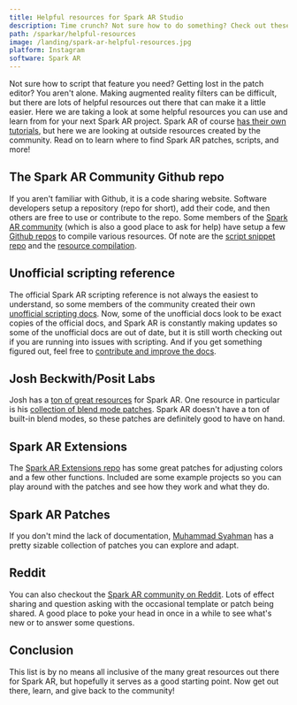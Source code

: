 ```yaml
---
title: Helpful resources for Spark AR Studio
description: Time crunch? Not sure how to do something? Check out these awesome Spark AR resources to help jumpstart your next project!
path: /sparkar/helpful-resources
image: /landing/spark-ar-helpful-resources.jpg
platform: Instagram
software: Spark AR
---
```


Not sure how to script that feature you need? Getting lost in the patch editor? You aren't alone. Making augmented reality filters can be difficult, but there are lots of helpful resources out there that can make it a little easier. Here we are taking a look at some helpful resources you can use and learn from for your next Spark AR project. Spark AR of course [has their own tutorials](https://sparkar.facebook.com/ar-studio/learn/tutorials/#connecting-multiple-sequences), but here we are looking at outside resources created by the community. Read on to learn where to find Spark AR patches, scripts, and more!

## The Spark AR Community Github repo

If you aren't familiar with Github, it is a code sharing website. Software developers setup a repository (repo for short), add their code, and then others are free to use or contribute to the repo. Some members of the [Spark AR community](https://www.facebook.com/groups/SparkARcommunity/) (which is also a good place to ask for help) have setup a few [Github repos](https://github.com/Spark-AR-Community) to compile various resources. Of note are the [script snippet repo](https://github.com/Spark-AR-Community/SparkAR-Snippets) and the [resource compilation](https://github.com/Spark-AR-Community/awesome-spark-ar).

## Unofficial scripting reference

The official Spark AR scripting reference is not always the easiest to understand, so some members of the community created their own [unofficial scripting docs](https://sparkar-community.gitbook.io/docs/). Now, some of the unofficial docs look to be exact copies of the official docs, and Spark AR is constantly making updates so some of the unofficial docs are out of date, but it is still worth checking out if you are running into issues with scripting. And if you get something figured out, feel free to [contribute and improve the docs](https://github.com/Spark-AR-Community/Spark-AR-Scripting-Reference).

## Josh Beckwith/Posit Labs

Josh has a [ton of great resources](https://github.com/positlabs) for Spark AR. One resource in particular is his [collection of blend mode patches](https://github.com/positlabs/spark-blend-modes). Spark AR doesn't have a ton of built-in blend modes, so these patches are definitely good to have on hand.

## Spark AR Extensions

The [Spark AR Extensions repo](https://github.com/kunofellasleep/KunoSparkARExtensions) has some great patches for adjusting colors and a few other functions. Included are some example projects so you can play around with the patches and see how they work and what they do.

## Spark AR Patches

If you don't mind the lack of documentation, [Muhammad Syahman](https://github.com/fukarinka/spark-ar-patches) has a pretty sizable collection of patches you can explore and adapt.

## Reddit

You can also checkout the [Spark AR community on Reddit](https://www.reddit.com/r/SparkArStudio/). Lots of effect sharing and question asking with the occasional template or patch being shared. A good place to poke your head in once in a while to see what's new or to answer some questions.

## Conclusion

This list is by no means all inclusive of the many great resources out there for Spark AR, but hopefully it serves as a good starting point. Now get out there, learn, and give back to the community!

